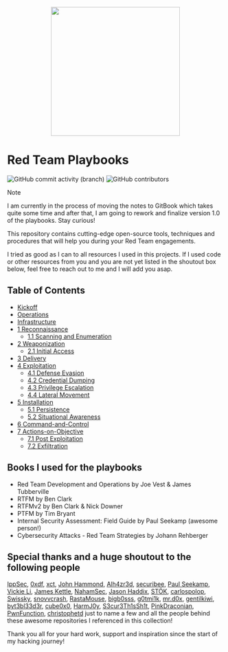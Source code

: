<p align="center">
  <img width="300" height="300" src="https://github.com/0xsyr0/Red-Team-Playbooks/blob/master/images/red-team.png">
</p>

# Red Team Playbooks

![GitHub commit activity (branch)](https://img.shields.io/github/commit-activity/m/0xsyr0/Red-Team-Playbooks) ![GitHub contributors](https://img.shields.io/github/contributors/0xsyr0/Red-Team-Playbooks)

> [!NOTE]
> I am currently in the process of moving the notes to GitBook which takes quite some time and after that, I am going to rework and finalize version 1.0 of the playbooks.
> Stay curious!

This repository contains cutting-edge open-source tools, techniques and procedures that will help you during your Red Team engagements.

I tried as good as I can to all resources I used in this projects. If I used code or other resources from you and you are not yet listed in the shoutout box below, feel free to reach out to me and I will add you asap.

## Table of Contents

- [Kickoff](https://github.com/0xsyr0/Red-Team-Playbooks/blob/master/Kickoff/Kickoff.md)
- [Operations](https://github.com/0xsyr0/Red-Team-Playbooks/blob/master/Operations/Operations.md)
- [Infrastructure](https://github.com/0xsyr0/Red-Team-Playbooks/blob/master/Infrastructure/Infrastructure.md)
- [1 Reconnaissance](https://github.com/0xsyr0/Red-Team-Playbooks/blob/master/1-Reconnaissance/1-Reconnaissance.md)
	- [1.1 Scanning and Enumeration](https://github.com/0xsyr0/Red-Team-Playbooks/blob/master/1-Reconnaissance/1.1-Scanning-and-Enumeration.md)
- [2 Weaponization](https://github.com/0xsyr0/Red-Team-Playbooks/blob/master/2-Weaponization/2-Weaponization.md)
	- [2.1 Initial Access](https://github.com/0xsyr0/Red-Team-Playbooks/blob/master/2-Weaponization/2.1-Initial-Access.md)
- [3 Delivery](https://github.com/0xsyr0/Red-Team-Playbooks/blob/master/3-Delivery/3-Delivery.md)
- [4 Exploitation](https://github.com/0xsyr0/Red-Team-Playbooks/blob/master/4-Exploitation/4-Exploitation.md)
	- [4.1 Defense Evasion](https://github.com/0xsyr0/Red-Team-Playbooks/blob/master/4-Exploitation/4.1-Defense-Evasion.md)
	- [4.2 Credential Dumping](https://github.com/0xsyr0/Red-Team-Playbooks/blob/master/4-Exploitation/4.2-Credential-Dumping.md)
	- [4.3 Privilege Escalation](https://github.com/0xsyr0/Red-Team-Playbooks/blob/master/4-Exploitation/4.3-Privilege-Escalation.md)
	- [4.4 Lateral Movement](https://github.com/0xsyr0/Red-Team-Playbooks/blob/master/4-Exploitation/4.4-Lateral-Movement.md)
- [5 Installation](https://github.com/0xsyr0/Red-Team-Playbooks/blob/master/5-Installation/5-Installation.md)
	- [5.1 Persistence](https://github.com/0xsyr0/Red-Team-Playbooks/blob/master/5-Installation/5.1-Persistence.md)
	- [5.2 Situational Awareness](https://github.com/0xsyr0/Red-Team-Playbooks/blob/master/5-Installation/5.2-Situational-Awareness.md)
- [6 Command-and-Control](https://github.com/0xsyr0/Red-Team-Playbooks/blob/master/6-Command-and-Control/6-Command-and-Control.md)
- [7 Actions-on-Objective](https://github.com/0xsyr0/Red-Team-Playbooks/blob/master/7-Actions-on-Objective/7-Actions-on-Objective.md)
	- [7.1 Post Exploitation](https://github.com/0xsyr0/Red-Team-Playbooks/blob/master/7-Actions-on-Objective/7.1-Post-Exploitation.md)
	- [7.2 Exfiltration](https://github.com/0xsyr0/Red-Team-Playbooks/blob/master/7-Actions-on-Objective/7.2-Exfiltration.md)

## Books I used for the playbooks

- Red Team Development and Operations by Joe Vest & James Tubberville
- RTFM by Ben Clark
- RTFMv2 by Ben Clark & Nick Downer
- PTFM by Tim Bryant
- Internal Security Assessment: Field Guide by Paul Seekamp (awesome person!)
- Cybersecurity Attacks - Red Team Strategies by Johann Rehberger

## Special thanks and a huge shoutout to the following people

[IppSec](https://twitter.com/ippsec), [0xdf](https://twitter.com/0xdf_), [xct](https://twitter.com/xct_de), [John Hammond](https://twitter.com/_JohnHammond), [Alh4zr3d](https://twitter.com/Alh4zr3d), [securibee](https://twitter.com/securibee), [Paul Seekamp](https://twitter.com/nullenc0de), [Vickie Li](https://twitter.com/vickieli7), [James Kettle](https://twitter.com/albinowax), [NahamSec](https://twitter.com/NahamSec), [Jason Haddix](https://twitter.com/Jhaddix), [STÖK](https://twitter.com/stokfredrik), [carlospolop](https://twitter.com/hacktricks_live), [Swissky](https://twitter.com/pentest_swissky), [snovvcrash](https://twitter.com/snovvcrash), [RastaMouse](https://twitter.com/_RastaMouse), [bigb0sss](https://github.com/bigb0sss), [g0tmi1k](https://twitter.com/g0tmi1k), [mr.d0x](https://twitter.com/mrd0x), [gentilkiwi](https://twitter.com/gentilkiwi), [byt3bl33d3r](https://twitter.com/byt3bl33d3r), [cube0x0](https://twitter.com/cube0x0), [HarmJ0y](https://twitter.com/harmj0y), [S3cur3Th1sSh1t](https://twitter.com/ShitSecure), [PinkDraconian](https://twitter.com/PinkDraconian), [PwnFunction](https://twitter.com/PwnFunction), [christophetd](https://twitter.com/christophetd) just to name a few and all the people behind these awesome repositories I referenced in this collection!

Thank you all for your hard work, support and inspiration since the start of my hacking journey!
